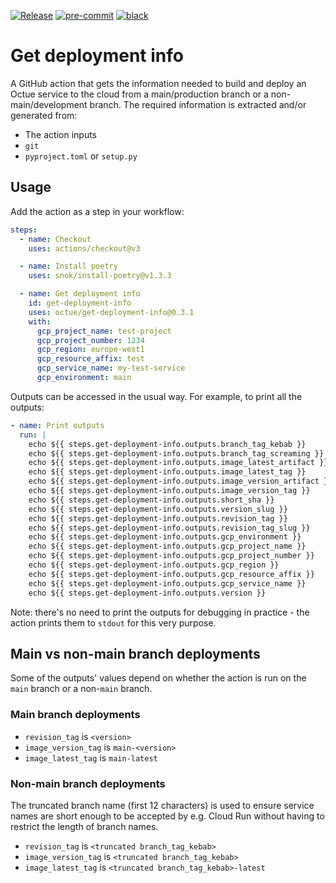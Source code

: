 [![Release](https://github.com/octue/get-deployment-info/actions/workflows/release.yml/badge.svg)](https://github.com/octue/get-deployment-info/actions/workflows/release.yml)
[![pre-commit](https://img.shields.io/badge/pre--commit-enabled-brightgreen?logo=pre-commit&logoColor=white)](https://github.com/pre-commit/pre-commit)
[![black](https://img.shields.io/badge/code%20style-black-000000.svg)](https://github.com/ambv/black)

# Get deployment info

A GitHub action that gets the information needed to build and deploy an Octue service to the cloud from a
main/production branch or a non-main/development branch. The required information is extracted and/or generated from:

- The action inputs
- `git`
- `pyproject.toml` or `setup.py`

## Usage

Add the action as a step in your workflow:

```yaml
steps:
  - name: Checkout
    uses: actions/checkout@v3

  - name: Install poetry
    uses: snok/install-poetry@v1.3.3

  - name: Get deployment info
    id: get-deployment-info
    uses: octue/get-deployment-info@0.3.1
    with:
      gcp_project_name: test-project
      gcp_project_number: 1234
      gcp_region: europe-west1
      gcp_resource_affix: test
      gcp_service_name: my-test-service
      gcp_environment: main
```

Outputs can be accessed in the usual way. For example, to print all the outputs:

```yaml
- name: Print outputs
  run: |
    echo ${{ steps.get-deployment-info.outputs.branch_tag_kebab }}
    echo ${{ steps.get-deployment-info.outputs.branch_tag_screaming }}
    echo ${{ steps.get-deployment-info.outputs.image_latest_artifact }}
    echo ${{ steps.get-deployment-info.outputs.image_latest_tag }}
    echo ${{ steps.get-deployment-info.outputs.image_version_artifact }}
    echo ${{ steps.get-deployment-info.outputs.image_version_tag }}
    echo ${{ steps.get-deployment-info.outputs.short_sha }}
    echo ${{ steps.get-deployment-info.outputs.version_slug }}
    echo ${{ steps.get-deployment-info.outputs.revision_tag }}
    echo ${{ steps.get-deployment-info.outputs.revision_tag_slug }}
    echo ${{ steps.get-deployment-info.outputs.gcp_environment }}
    echo ${{ steps.get-deployment-info.outputs.gcp_project_name }}
    echo ${{ steps.get-deployment-info.outputs.gcp_project_number }}
    echo ${{ steps.get-deployment-info.outputs.gcp_region }}
    echo ${{ steps.get-deployment-info.outputs.gcp_resource_affix }}
    echo ${{ steps.get-deployment-info.outputs.gcp_service_name }}
    echo ${{ steps.get-deployment-info.outputs.version }}
```

Note: there's no need to print the outputs for debugging in practice - the action prints them to `stdout` for this very
purpose.

## Main vs non-main branch deployments

Some of the outputs' values depend on whether the action is run on the `main` branch or a non-`main` branch.

### Main branch deployments

- `revision_tag` is `<version>`
- `image_version_tag` is `main-<version>`
- `image_latest_tag` is `main-latest`

### Non-main branch deployments

The truncated branch name (first 12 characters) is used to ensure service names are short enough to be accepted by e.g.
Cloud Run without having to restrict the length of branch names.

- `revision_tag` is `<truncated branch_tag_kebab>`
- `image_version_tag` is `<truncated branch_tag_kebab>`
- `image_latest_tag` is `<truncated branch_tag_kebab>-latest`
